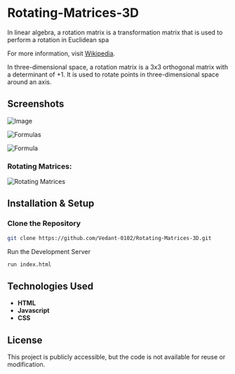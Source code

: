 # Rotating-Matrices-3D

In linear algebra, a rotation matrix is a transformation matrix that is used to perform a rotation in Euclidean spa

For more information, visit [Wikipedia](https://en.wikipedia.org/wiki/Rotation_matrix).

In three-dimensional space, a rotation matrix is a 3x3 orthogonal matrix with a determinant of +1. It is used to rotate points in three-dimensional space around an axis.

## Screenshots

![Image](https://github.com/user-attachments/assets/8d1f9108-7eb7-4e82-9558-8077d91e7ec7)

![Formulas](https://github.com/user-attachments/assets/0967ee4b-8e8c-42f6-8bc4-39a33df3d8b6)

![Formula](https://github.com/user-attachments/assets/aaa89a84-5bfc-432d-a0c2-858324c28aab)

### Rotating Matrices:
![Rotating Matrices](https://github.com/user-attachments/assets/4484bd41-8a67-4f10-a1f9-54f6fafcdcdc)


## Installation & Setup

### Clone the Repository
```sh
git clone https://github.com/Vedant-0102/Rotating-Matrices-3D.git
```

Run the Development Server
```sh
run index.html
```

## Technologies Used
- **HTML**
- **Javascript** 
- **CSS**

## License
This project is publicly accessible, but the code is not available for reuse or modification.


